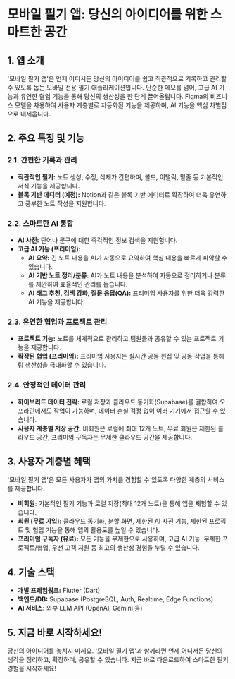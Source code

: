 # 모바일 필기 앱: 당신의 아이디어를 위한 스마트한 공간

## 1. 앱 소개

'모바일 필기 앱'은 언제 어디서든 당신의 아이디어를 쉽고 직관적으로 기록하고 관리할 수 있도록 돕는 모바일 전용 필기 애플리케이션입니다. 단순한 메모를 넘어, 고급 AI 기능과 유연한 협업 기능을 통해 당신의 생산성을 한 단계 끌어올립니다. Figma의 비즈니스 모델을 차용하여 사용자 계층별로 차등화된 기능을 제공하며, AI 기능을 핵심 차별점으로 내세웁니다.

## 2. 주요 특징 및 기능

### 2.1. 간편한 기록과 관리
*   **직관적인 필기:** 노트 생성, 수정, 삭제가 간편하며, 볼드, 이탤릭, 밑줄 등 기본적인 서식 기능을 제공합니다.
*   **블록 기반 에디터 (예정):** Notion과 같은 블록 기반 에디터로 확장하여 더욱 유연하고 풍부한 노트 작성을 지원합니다.

### 2.2. 스마트한 AI 통합
*   **AI 사전:** 단어나 문구에 대한 즉각적인 정보 검색을 지원합니다.
*   **고급 AI 기능 (프리미엄):**
    *   **AI 요약:** 긴 노트 내용을 AI가 자동으로 요약하여 핵심 내용을 빠르게 파악할 수 있습니다.
    *   **AI 기반 노트 정리/분류:** AI가 노트 내용을 분석하여 자동으로 정리하거나 분류를 제안하여 효율적인 관리를 돕습니다.
    *   **AI 태그 추천, 검색 강화, 질문 응답(QA):** 프리미엄 사용자를 위한 더욱 강력한 AI 기능을 제공합니다.

### 2.3. 유연한 협업과 프로젝트 관리
*   **프로젝트 기능:** 노트를 체계적으로 관리하고 팀원들과 공유할 수 있는 프로젝트 기능을 제공합니다.
*   **확장된 협업 (프리미엄):** 프리미엄 사용자는 실시간 공동 편집 및 공동 작업을 통해 팀 생산성을 극대화할 수 있습니다.

### 2.4. 안정적인 데이터 관리
*   **하이브리드 데이터 전략:** 로컬 저장과 클라우드 동기화(Supabase)를 결합하여 오프라인에서도 작업이 가능하며, 데이터 손실 걱정 없이 여러 기기에서 접근할 수 있습니다.
*   **사용자 계층별 저장 공간:** 비회원은 로컬에 최대 12개 노트, 무료 회원은 제한된 클라우드 공간, 프리미엄 구독자는 무제한 클라우드 공간을 제공합니다.

## 3. 사용자 계층별 혜택

'모바일 필기 앱'은 모든 사용자가 앱의 가치를 경험할 수 있도록 다양한 계층의 서비스를 제공합니다.

*   **비회원:** 기본적인 필기 기능과 로컬 저장(최대 12개 노트)을 통해 앱을 체험할 수 있습니다.
*   **회원 (무료 가입):** 클라우드 동기화, 분할 화면, 제한된 AI 사전 기능, 제한된 프로젝트 및 협업 기능을 통해 앱의 활용도를 높일 수 있습니다.
*   **프리미엄 구독자 (유료):** 모든 기능을 무제한으로 사용하며, 고급 AI 기능, 무제한 프로젝트/협업, 우선 고객 지원 등 최고의 생산성 경험을 누릴 수 있습니다.

## 4. 기술 스택

*   **개발 프레임워크:** Flutter (Dart)
*   **백엔드/DB:** Supabase (PostgreSQL, Auth, Realtime, Edge Functions)
*   **AI 서비스:** 외부 LLM API (OpenAI, Gemini 등)

## 5. 지금 바로 시작하세요!

당신의 아이디어를 놓치지 마세요. '모바일 필기 앱'과 함께라면 언제 어디서든 당신의 생각을 정리하고, 확장하며, 공유할 수 있습니다. 지금 바로 다운로드하여 스마트한 필기 경험을 시작하세요!
